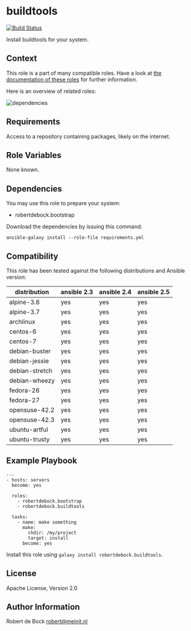 buildtools
=========

[![Build Status](https://travis-ci.org/robertdebock/ansible-role-buildtools.svg?branch=master)](https://travis-ci.org/robertdebock/ansible-role-buildtools)

Install buildtools for your system.

Context
--------
This role is a part of many compatible roles. Have a look at [the documentation of these roles](https://robertdebock.nl/) for further information.

Here is an overview of related roles:

![dependencies](https://raw.githubusercontent.com/robertdebock/robertdebock.github.io/artifacts/buildtools.png "Dependency")

Requirements
------------

Access to a repository containing packages, likely on the internet.

Role Variables
--------------

None known.

Dependencies
------------

You may use this role to prepare your system:

- robertdebock.bootstrap

Download the dependencies by issuing this command:
```
ansible-galaxy install --role-file requirements.yml
```

Compatibility
-------------

This role has been tested against the following distributions and Ansible version:

|distribution|ansible 2.3|ansible 2.4|ansible 2.5|
|------------|-----------|-----------|-----------|
|alpine-3.6|yes|yes|yes|
|alpine-3.7|yes|yes|yes|
|archlinux|yes|yes|yes|
|centos-6|yes|yes|yes|
|centos-7|yes|yes|yes|
|debian-buster|yes|yes|yes|
|debian-jessie|yes|yes|yes|
|debian-stretch|yes|yes|yes|
|debian-wheezy|yes|yes|yes|
|fedora-26|yes|yes|yes|
|fedora-27|yes|yes|yes|
|opensuse-42.2|yes|yes|yes|
|opensuse-42.3|yes|yes|yes|
|ubuntu-artful|yes|yes|yes|
|ubuntu-trusty|yes|yes|yes|

Example Playbook
----------------

```
---
- hosts: servers
  become: yes

  roles:
    - robertdebock.bootstrap
    - robertdebock.buildtools

  tasks:
    - name: make something
      make:
        chdir: /my/project
        target: install
      become: yes
```

Install this role using `galaxy install robertdebock.buildtools`.

License
-------

Apache License, Version 2.0

Author Information
------------------

Robert de Bock <robert@meinit.nl>
